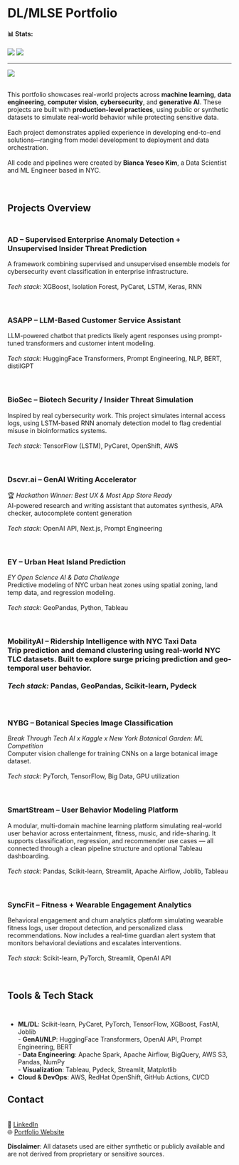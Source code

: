 # DL/MLSE Portfolio<br>

#### 📊 Stats:
![](https://github-readme-stats.vercel.app/api/top-langs/?username=rummikub&theme=nightowl&hide_border=false&include_all_commits=false&count_private=false&layout=compact)
![](https://nirzak-streak-stats.vercel.app/?user=rummikub&theme=nightowl&hide_border=false)<br/>

---
[![](https://visitcount.itsvg.in/api?id=rummikub&icon=0&color=0)](https://visitcount.itsvg.in)

<br>This portfolio showcases real-world projects across **machine learning**, **data engineering**, **computer vision**, **cybersecurity**, and **generative AI**. These projects are built with **production-level practices**, using public or synthetic datasets to simulate real-world behavior while protecting sensitive data.<br><br>Each project demonstrates applied experience in developing end-to-end solutions—ranging from model development to deployment and data orchestration.<br><br>All code and pipelines were created by **Bianca Yeseo Kim**, a Data Scientist and ML Engineer based in NYC.<br><br><br>

## Projects Overview<br><br>
### AD  – Supervised Enterprise Anomaly Detection + Unsupervised Insider Threat Prediction<br>
A framework combining supervised and unsupervised ensemble models for cybersecurity event classification in enterprise infrastructure.  <br><br>*Tech stack:* XGBoost, Isolation Forest, PyCaret, LSTM, Keras, RNN <br><br><br>

### ASAPP – LLM-Based Customer Service Assistant  <br>
LLM-powered chatbot that predicts likely agent responses using prompt-tuned transformers and customer intent modeling.<br><br>*Tech stack:* HuggingFace Transformers, Prompt Engineering, NLP, BERT, distilGPT<br><br><br>

### BioSec – Biotech Security / Insider Threat Simulation  <br>
Inspired by real cybersecurity work. This project simulates internal access logs, using LSTM-based RNN anomaly detection model to flag credential misuse in bioinformatics systems.  <br><br>*Tech stack:* TensorFlow (LSTM), PyCaret, OpenShift, AWS<br><br><br>

### Dscvr.ai – GenAI Writing Accelerator  <br>
🏆 *Hackathon Winner: Best UX & Most App Store Ready*  <br>AI-powered research and writing assistant that automates synthesis, APA checker, autocomplete content generation<br><br>*Tech stack:* OpenAI API, Next.js, Prompt Engineering<br><br><br>

### EY – Urban Heat Island Prediction  <br>
*EY Open Science AI & Data Challenge*<br>Predictive modeling of NYC urban heat zones using spatial zoning, land temp data, and regression modeling.  <br><br>*Tech stack:* GeoPandas, Python, Tableau<br><br><br>

### MobilityAI – Ridership Intelligence with NYC Taxi Data  <br>Trip prediction and demand clustering using real-world NYC TLC datasets. Built to explore surge pricing prediction and geo-temporal user behavior.  <br><br>*Tech stack:* Pandas, GeoPandas, Scikit-learn, Pydeck<br><br><br>

### NYBG – Botanical Species Image Classification  <br>
*Break Through Tech AI x Kaggle x New York Botanical Garden: ML Competition*<br>Computer vision challenge for training CNNs on a large botanical image dataset.  <br><br>*Tech stack:* PyTorch, TensorFlow, Big Data, GPU utilization<br><br><br>

### SmartStream – User Behavior Modeling Platform  <br>
A modular, multi-domain machine learning platform simulating real-world user behavior across entertainment, fitness, music, and ride-sharing. It supports classification, regression, and recommender use cases — all connected through a clean pipeline structure and optional Tableau dashboarding.<br><br>*Tech stack:* Pandas, Scikit-learn, Streamlit, Apache Airflow, Joblib, Tableau<br><br><br>

### SyncFit – Fitness + Wearable Engagement Analytics  <br>
Behavioral engagement and churn analytics platform simulating wearable fitness logs, user dropout detection, and personalized class recommendations. Now includes a real-time guardian alert system that monitors behavioral deviations and escalates interventions.<br><br>*Tech stack:* Scikit-learn, PyTorch, Streamlit, OpenAI API<br><br><br>

## Tools & Tech Stack<br><br>
- **ML/DL**: Scikit-learn, PyCaret, PyTorch, TensorFlow, XGBoost, FastAI, Joblib  <br>- **GenAI/NLP**: HuggingFace Transformers, OpenAI API, Prompt Engineering, BERT  <br>- **Data Engineering**: Apache Spark, Apache Airflow, BigQuery, AWS S3, Pandas, NumPy  <br>- **Visualization**: Tableau, Pydeck, Streamlit, Matplotlib
-  **Cloud & DevOps**: AWS, RedHat OpenShift, GitHub Actions, CI/CD

## Contact
<br>🔗 [LinkedIn](https://linkedin.com/in/yeseobiancakim) 
<br>🌐 [Portfolio Website](https://rummikub.github.io/portfolio)

**Disclaimer**: All datasets used are either synthetic or publicly available and are not derived from proprietary or sensitive sources.<br>

